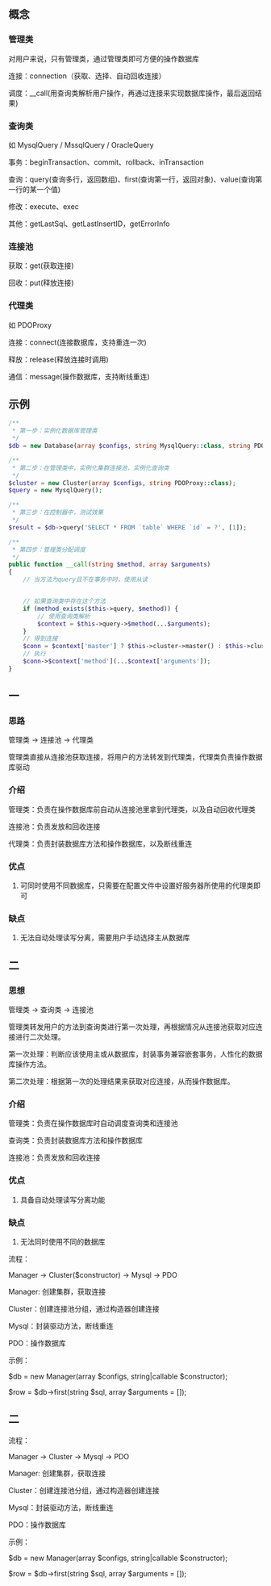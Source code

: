## 概念

### 管理类

对用户来说，只有管理类，通过管理类即可方便的操作数据库

连接：connection（获取、选择、自动回收连接）

调度：__call(用查询类解析用户操作，再通过连接来实现数据库操作，最后返回结果)

### 查询类

如 MysqlQuery / MssqlQuery / OracleQuery

事务：beginTransaction、commit、rollback、inTransaction

查询：query(查询多行，返回数组)、first(查询第一行，返回对象)、value(查询第一行的某一个值)

修改：execute、exec

其他：getLastSql、getLastInsertID，getErrorInfo

### 连接池

获取：get(获取连接)

回收：put(释放连接)

### 代理类

如 PDOProxy

连接：connect(连接数据库，支持重连一次)

释放：release(释放连接时调用)

通信：message(操作数据库，支持断线重连)

## 示例

```php
/**
 * 第一步：实例化数据库管理类
 */
$db = new Database(array $configs, string MysqlQuery::class, string PDOProxy::class);

/**
 * 第二步：在管理类中，实例化集群连接池，实例化查询类
 */
$cluster = new Cluster(array $configs, string PDOProxy::class);
$query = new MysqlQuery();

/**
 * 第三步：在控制器中，测试效果
 */
$result = $db->query('SELECT * FROM `table` WHERE `id` = ?', [1]);

/**
 * 第四步：管理类分配调度
 */
public function __call(string $method, array $arguments)
{
    // 当方法为query且不在事务中时，使用从读


    // 如果查询类中存在这个方法
    if (method_exists($this->query, $method)) {
        // 使用查询类解析
        $context = $this->query->$method(...$arguments);
    }
    // 得到连接
    $conn = $context['master'] ? $this->cluster->master() : $this->cluster->slave();
    // 执行
    $conn->$context['method'](...$context['arguments']);
}
```

## 一

### 思路

管理类 -> 连接池 -> 代理类

管理类直接从连接池获取连接，将用户的方法转发到代理类，代理类负责操作数据库驱动

### 介绍

管理类：负责在操作数据库前自动从连接池里拿到代理类，以及自动回收代理类

连接池：负责发放和回收连接

代理类：负责封装数据库方法和操作数据库，以及断线重连

### 优点

1. 可同时使用不同数据库，只需要在配置文件中设置好服务器所使用的代理类即可

### 缺点

1. 无法自动处理读写分离，需要用户手动选择主从数据库


## 二

### 思想

管理类 -> 查询类 -> 连接池

管理类转发用户的方法到查询类进行第一次处理，再根据情况从连接池获取对应连接进行二次处理。

第一次处理：判断应该使用主或从数据库，封装事务兼容嵌套事务，人性化的数据库操作方法。

第二次处理：根据第一次的处理结果来获取对应连接，从而操作数据库。

### 介绍

管理类：负责在操作数据库时自动调度查询类和连接池

查询类：负责封装数据库方法和操作数据库

连接池：负责发放和回收连接

### 优点

1. 具备自动处理读写分离功能

### 缺点

1. 无法同时使用不同的数据库




流程：

Manager -> Cluster($constructor) -> Mysql -> PDO

Manager: 创建集群，获取连接

Cluster：创建连接池分组，通过构造器创建连接

Mysql：封装驱动方法，断线重连

PDO：操作数据库

示例：

$db = new Manager(array $configs, string|callable $constructor);

$row = $db->first(string $sql, array $arguments = []);

## 二

流程：

Manager -> Cluster -> Mysql -> PDO

Manager: 创建集群，获取连接

Cluster：创建连接池分组，通过构造器创建连接

Mysql：封装驱动方法，断线重连

PDO：操作数据库

示例：

$db = new Manager(array $configs, string|callable $constructor);

$row = $db->first(string $sql, array $arguments = []);

